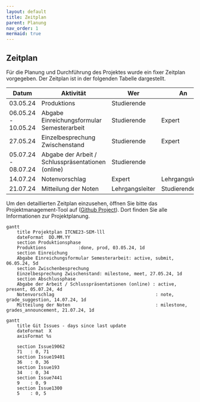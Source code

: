 ```yaml
---
layout: default
title: Zeitplan
parent: Planung
nav_order: 1
mermaid: true
---
```


## Zeitplan

Für die Planung und Durchführung des Projektes wurde ein fixer Zeitplan vorgegeben.
Der Zeitplan ist in der folgenden Tabelle dargestellt.

| Datum                  | Aktivität                                            | Wer         | An       |
|-----------------------|----------------------                                 | ------------|----      |
|03.05.24               | Produktions                                           | Studierende |          |
|06.05.24 - 10.05.24    | Abgabe Einreichungsformular Semesterarbeit            | Studierende | Expert   |
|27.05.24               | Einzelbesprechung Zwischenstand                       | Studierende | Expert   |
|05.07.24 - 08.07.24    | Abgabe der Arbeit / Schlusspräsentationen (online)    | Studierende |          |
|14.07.24               | Notenvorschlag                                        | Expert      | Lehrgangsleiter |
|21.07.24               | Mitteilung der Noten                                  | Lehrgangsleiter | Studierende |

Um den detaillierten Zeitplan einzusehen, öffnen Sie bitte das Projektmanagement-Tool auf ([Github Project](https://github.com/users/danyambuehl/projects/3)). Dort finden Sie alle Informationen zur Projektplanung.

```mermaid
gantt
    title Projektplan ITCNE23-SEM-lll
    dateFormat  DD.MM.YY
    section Produktionsphase
    Produktions            :done, prod, 03.05.24, 1d
    section Einreichung
    Abgabe Einreichungsformular Semesterarbeit: active, submit, 06.05.24, 5d
    section Zwischenbesprechung
    Einzelbesprechung Zwischenstand: milestone, meet, 27.05.24, 1d
    section Abschlussphase
    Abgabe der Arbeit / Schlusspräsentationen (online) : active, present, 05.07.24, 4d
    Notenvorschlag                                      : note, grade_suggestion, 14.07.24, 1d
    Mitteilung der Noten                                : milestone, grades_announcement, 21.07.24, 1d
```

```mermaid
gantt
    title Git Issues - days since last update
    dateFormat  X
    axisFormat %s

    section Issue19062
    71   : 0, 71
    section Issue19401
    36   : 0, 36
    section Issue193
    34   : 0, 34
    section Issue7441
    9    : 0, 9
    section Issue1300
    5    : 0, 5
```